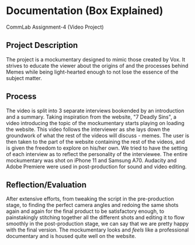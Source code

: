 # Documentation (Box Explained)

CommLab Assignment-4 (Video Project)

## Project Description
The project is a mockumentary designed to mimic those created by Vox. It strives to educate the viewer about the origins of and the processes behind Memes while being light-hearted enough to not lose the essence of the subject matter.

## Process 
The video is split into 3 separate interviews bookended by an introduction and a summary. Taking inspiration from the website, "7 Deadly Sins", a video introducing the topic of the mockumentary starts playing on loading the website. This video follows the interviewer as she lays down the groundwork of what the rest of the videos will discuss - memes. The user is then taken to the part of the website containing the rest of the videos, and is given the freedom to explore on his/her own. We tried to have the setting of each interview as to reflect the personality of the interviewee. The entire mockumentary was shot on iPhone 11 and Samsung A70. Audacity and Adobe Premiere were used in post-production for sound and video editing.

## Reflection/Evaluation
After extensive efforts, from tweaking the script in the pre-production stage, to finding the perfect camera angles and redoing the same shots again and again for the final product to be satisfactory enough, to painstakingly stitching together all the different shots and editing it to flow smoothly in the post-production stage, we can say that we are pretty happy with the final version. The mockumentary looks and <i>feels</i> like a professional documentary and is housed quite well on the website.
